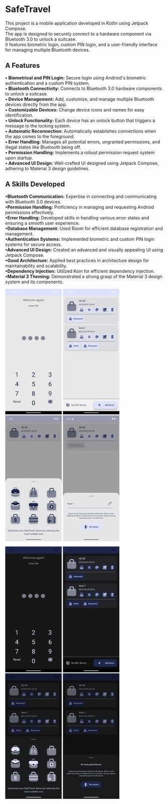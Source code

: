 # SafeTravel

This project is a mobile application developed in Kotlin using Jetpack Compose. <br />
The app is designed to securely connect to a hardware component via Bluetooth 3.0 to unlock a suitcase. <br />
It features biometric login, custom PIN login, and a user-friendly interface for managing multiple Bluetooth devices.<br />

## A Features
**• Biometrical and PIN Login:** Secure login using Android's biometric authentication and a custom PIN system.<br />
**• Bluetooth Connectivity:** Connects to Bluetooth 3.0 hardware components to unlock a suitcase.<br />
**• Device Management:** Add, customize, and manage multiple Bluetooth devices directly from the app.<br />
**• Customizable Devices:** Change device icons and names for easy identification.<br />
**• Unlock Functionality:** Each device has an unlock button that triggers a message to the locking system.<br />
**• Automatic Reconnection:** Automatically establishes connections when the app comes to the foreground.<br />
**• Error Handling:** Manages all potential errors, ungranted permissions, and illegal states like Bluetooth being off.<br />
**• Permission Handling:** Implements a robust permission request system upon startup.<br />
**• Advanced UI Design:** Well-crafted UI designed using Jetpack Compose, adhering to Material 3 design guidelines.<br />

## A Skills Developed 
**•Bluetooth Communication:** Expertise in connecting and communicating with Bluetooth 3.0 devices.<br />
**•Permission Handling:** Proficiency in managing and requesting Android permissions effectively.<br />
**•Error Handling:** Developed skills in handling various error states and ensuring a smooth user experience.<br />
**•Database Management:** Used Room for efficient database registration and management.<br />
**•Authentication Systems:** Implemented biometric and custom PIN login systems for secure access.<br />
**•Advanced UI Design:** Created an advanced and visually appealing UI using Jetpack Compose.<br />
**•Good Architecture:** Applied best practices in architecture design for maintainability and scalability.<br />
**•Dependency Injection:** Utilized Koin for efficient dependency injection.<br />
**•Material 3 Theming:** Demonstrated a strong grasp of the Material 3 design system and its components.<br />

<p float="left">
  <img src="https://github.com/SemenciucCosmin/SafeTravel/blob/main/screenshots/SafeTravel_Light_Authentication.jpeg" width="180">
  <img src="https://github.com/SemenciucCosmin/SafeTravel/blob/main/screenshots/SafeTravel_Light_Devices_List.jpeg" width="180">
  <img src="https://github.com/SemenciucCosmin/SafeTravel/blob/main/screenshots/SafeTravel_Light_Customize.jpeg" width="180">
  <img src="https://github.com/SemenciucCosmin/SafeTravel/blob/main/screenshots/SafeTravel_Light_Add_Device.jpeg" width="180">
</p>

<p float="left">
  <img src="https://github.com/SemenciucCosmin/SafeTravel/blob/main/screenshots/SafeTravel_Dark_Authentication.jpeg" width="180">
  <img src="https://github.com/SemenciucCosmin/SafeTravel/blob/main/screenshots/SafeTravel_Dark_Devices_List.jpeg" width="180">
  <img src="https://github.com/SemenciucCosmin/SafeTravel/blob/main/screenshots/SafeTravel_Dark_Customize.jpeg" width="180">
  <img src="https://github.com/SemenciucCosmin/SafeTravel/blob/main/screenshots/SafeTravel_Dark_Add_Device.jpeg" width="180">
</p>
